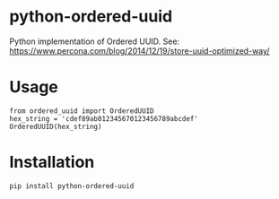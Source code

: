 # python-ordered-uuid
Python implementation of Ordered UUID. See: https://www.percona.com/blog/2014/12/19/store-uuid-optimized-way/

Usage
=====

    from ordered_uuid import OrderedUUID
    hex_string = 'cdef89ab012345670123456789abcdef'
    OrderedUUID(hex_string)


Installation
============

    pip install python-ordered-uuid
